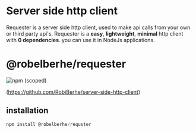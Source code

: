 # Server side http client
Requester is a server side http client, used to make api calls from your own or third party api's.
Requester is a **easy**, **lightweight**, **minimal** http client with **0 dependencies**.
you can use it in NodeJs applications.

# @robelberhe/requester

![npm (scoped)](https://img.shields.io/npm/v/v1.svg?label=http-requester&logo=requester)

(https://github.com/RobiBerhe/server-side-http-client)

## installation
``` js
npm install @robelberhe/requster

